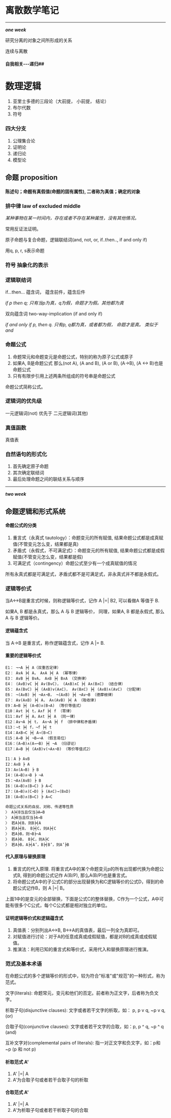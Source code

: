 # 离散数学笔记 #
****
***one week***

研究分离的对象之间所形成的关系

连续与离散
#### 自我相关---递归##

# 数理逻辑
1. 亚里士多德的三段论（大前提， 小前提， 结论）
2. 布尔代数
3. 符号

### 四大分支
1. 公理集合论
2. 证明论
3. 递归论
4. 模型论

## 命题 proposition
#### 陈述句；命题有真假值(命题的固有属性), 二者称为真值；确定的对象 ###

### 排中律 law of excluded middle
*某种事物在某一时间内，存在或者不存在某种属性，没有其他情况。*

常用反证法证明。

原子命题与复合命题，逻辑联结词(and, not, or, if..then.., if and only if)

用q, p, r, s表示命题
### 符号 抽象化的表示
### 逻辑联结词
if...then... 蕴含词， 蕴含前件，蕴含后件

*if p then q; 只有当p为真，q为假，命题才为假。其他都为真*

双向蕴含词 two-way-implication (if and only if)

*if and only if p, then q. 只有p, q都为真，或者都为假， 命题才是真。 类似于and*

### 命题公式
1. 命题常元和命题变元是命题公式，特别的称为原子公式或原子
2. 如果A, B是命题公式 那么(not A), (A and B), (A or B), (A->B), (A <-> B)也是命题公式
3. 只有有限步引用上述两条所组成的符号串是命题公式

命题公式简称公式。

### 逻辑词的优先级
一元逻辑词(not) 优先于 二元逻辑词(其他)
### 真值函数
真值表
### 自然语句的形式化
1. 首先确定原子命题
2. 其次确定联结词
3. 最后处理命题之间的联结关系与顺序

****
***two week***
## 命题逻辑和形式系统
#### 命题公式的分类
1. 重言式（永真式 tautology）：命题变元的所有赋值, 结果命题公式都是成真赋值(不管变元怎么变，结果都是真)
2. 矛盾式（永假式，不可满足式）：命题变元的所有赋值, 结果命题公式都是成假赋值(不管变元怎么变，结果都是假)
3. 可满足式（contingency）命题公式至少有一个成真赋值的情况

所有永真式都是可满足式，矛盾式都不是可满足式，非永真式并不都是永假式。

### 逻辑等价式
当A<->B是重言式时候，则称逻辑等价式，记作 A |=| B2, 可以看做A 等值于 B.

如果A, B 都是永真式，那么 A 与 B 逻辑等价， 同理，如果A, B 都是永假式, 那么 A 与 B 逻辑等价。
#### 逻辑蕴含式
当 A->B 是重言式，称作逻辑蕴含式，记作 A |= B.
#### 重要的逻辑等价式
```
E1： ¬¬A ╞╡ A（双重否定律）
E2： A∨A ╞╡ A， A∧A ╞╡ A （幂等律）
E3： A∨B ╞╡ B∨A， A∧B ╞╡ B∧A （交换律）
E4： (A∨B)∨C ╞╡ A∨(B∨C)， (A∧B)∧C ╞╡ A∧(B∧C) （结合律）
E5： A∧(B∨C) ╞╡ (A∧B)∨(A∧C)， A∨(B∧C) ╞╡ (A∨B)∧(A∨C) （分配律）
E6： ¬(A∨B) ╞╡ ¬A∧¬B， ¬(A∧B) ╞╡ ¬A∨¬B （德摩根律）
E7： A∨(A∧B) ╞╡ A， A∧(A∨B) ╞╡ A （吸收律)
E9：A↔B ╞╡ (A→B)∧(B→A) （等价等值式）
E10：A∨t ╞╡ t，A∧f ╞╡ f （零律）
E11：A∨f ╞╡ A，A∧t ╞╡ A （同一律）
E12：A∨¬A ╞╡ t， A∧¬A ╞╡ f （排中律和矛盾律）
E13：¬t ╞╡ f，¬f ╞╡ t
E14：A∧B→C ╞╡ A→(B→C)
E15：A→B ╞╡ ¬B→¬A （假言易位）
E16：(A→B)∧(A→¬B) ╞╡ ¬A （归谬论）
E17：A↔B ╞╡ (A∧B)∨(¬A∧¬B) （等价等值式2）

I1：A ╞ A∨B
I2：A∧B ╞ A
I3：A∧(A→B) ╞ B
I4：(A→B)∧¬B ╞ ¬A
I5：¬A∧(A∨B) ╞ B
I6：(A→B)∧(B→C) ╞ A→C
I7：(A→B)∧(C→D) ╞ (A∧C)→(B∧D)
I8：(A↔B)∧(B↔C) ╞ A↔C

命题公式关系的自反、对称、传递等性质
〉 A╞╡B当且仅当╞A↔B
〉 A╞B当且仅当╞A→B
〉 若A╞╡B，则B╞╡A
〉 若A╞╡B， B╞╡C，则A╞╡C
〉 若A╞B，则¬B╞¬A
〉 若A╞B， B╞C，则A╞C
〉 若A╞B，A╞╡A’，B╞╡B’，则A’╞B
```

#### 代入原理与替换原理
1. 重言式的代入原理. 将重言式A中的某个命题变元p的所有出现都代换为命题公式B, 得到的命题公式记作 A(B/P), 那么A(B/P)也是重言式。
2. 将命题公式A中的子公式C的部分出现替换为和C逻辑等价的公式D，得到的命题公式记作B，则 A |=| B。

上面1中的是变元的全部替换，下面是公式C的整体替换，C作为一个公式，A中可能有很多个C公式，每个C公式都是相对独立的单位。

#### 证明逻辑等价式和逻辑蕴含式
1. 真值表：分别列出A<->B, B<->A的真值表，最后一列全为真即可。
2. 对赋值进行讨论：对于A的任意成真或成假赋值，都是对B的成真或成假赋值。
3. 推演法：利用已知的重言式和等价式，采用代入和替换原理进行推演。

### 范式及基本术语
在命题公式的多个逻辑等价的形式中，较为符合"标准"或"规范"的一种形式，称为范式。

文字(literals): 命题常元，变元和他们的否定。前者称为正文字，后者称为负文字。

析取子句(disjunctive clauses): 文字或者若干文字的析取，如： p, p v q, ~p v q, (or)

合取子句(conjunctive clauses): 文字或者若干文字的合取，如：p, p ^ q, ~p ^ q (and)

互补文字对(complemental pairs of literals): 指一对正文字和负文字，如：p和~p (p 和 not p)

#### 析取范式 A'
1. A' |=| A
2. A'为合取子句或者若干合取子句的析取

#### 合取范式 A'
1. A' |=| A
2. A'为析取子句或者若干析取子句的合取
